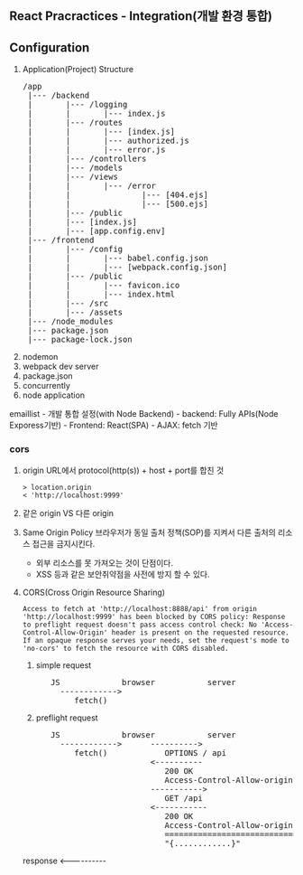 ## React Pracractices - Integration(개발 환경 통합)

## Configuration
1. Application(Project) Structure
   <pre>
   /app
    |--- /backend
    |       |--- /logging
    |       |       |--- index.js
    |       |--- /routes
    |       |       |--- [index.js]
    |       |       |--- authorized.js
    |       |       |--- error.js
    |       |--- /controllers
    |       |--- /models
    |       |--- /views
    |       |       |--- /error
    |       |               |--- [404.ejs]
    |       |               |--- [500.ejs]
    |       |--- /public
    |       |--- [index.js]
    |       |--- [app.config.env]    
    |--- /frontend
    |       |--- /config
    |       |       |--- babel.config.json
    |       |       |--- [webpack.config.json]
    |       |--- /public
    |       |       |--- favicon.ico
    |       |       |--- index.html
    |       |--- /src
    |       |--- /assets
    |--- /node_modules
    |--- package.json
    |--- package-lock.json
   </pre>
2. nodemon
3. webpack dev server
4. package.json
5. concurrently
6. node application

emaillist
    - 개발 통합 설정(with Node Backend)
    - backend: Fully APIs(Node Exporess기반)
    - Frontend: React(SPA)
    - AJAX: fetch 기반

### cors 
1. origin
   URL에서 protocol(http(s)) + host + port를 합친 것
   ```
   > location.origin
   < 'http://localhost:9999'
   ```
2. 같은 origin VS 다른 origin
3. Same Origin Policy
   브라우저가 동일 출처 정책(SOP)를 지켜서 다른 출처의 리소스 접근을 금지시킨다.
      - 외부 리소스를 못 가져오는 것이 단점이다.
      - XSS 등과 같은 보안취약점을 사전에 방지 할 수 있다.
4. CORS(Cross Origin Resource Sharing)
   ```
   Access to fetch at 'http://localhost:8888/api' from origin 'http://localhost:9999' has been blocked by CORS policy: Response to preflight request doesn't pass access control check: No 'Access-Control-Allow-Origin' header is present on the requested resource. If an opaque response serves your needs, set the request's mode to 'no-cors' to fetch the resource with CORS disabled.
   ```
   1. simple request
      <pre>
         JS             browser           server
           ------------>
              fetch()
      </pre>
   2. preflight request
      <pre>
         JS             browser           server
           ------------>      ---------->
              fetch()            OPTIONS / api
                              <----------         
                                 200 OK
                                 Access-Control-Allow-origin:*
                              ----------->
                                 GET /api
                              <-----------
                                 200 OK   
                                 Access-Control-Allow-origin:*
                                 =============================
                                 "{............}"
     response <----------                     

      </pre>

    